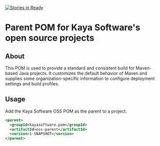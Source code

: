 [![Stories in Ready](https://badge.waffle.io/kayasoftware/oss-parent.png?label=ready&title=Ready)](https://waffle.io/kayasoftware/oss-parent?utm_source=badge)
# Parent POM for Kaya Software's open source projects 

## About
This POM is used to provide a standard and consistent build for Maven-based Java projects.
It customizes the default behavior of Maven and supplies some organization-specific information to configure deployment settings and build profiles.

## Usage

Add the Kaya Software OSS POM as the parent to a project:

```xml
<parent>
  <groupId>kayasoftware.pom</groupId>
  <artifactId>oss-parent</artifactId>
  <version>1-SNAPSHOT</version>
</parent>
```
